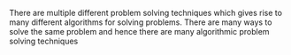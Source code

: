 There are multiple different problem solving techniques which gives rise to many different algorithms for solving problems. There are many ways to solve the same problem and hence there are many algorithmic problem solving techniques
